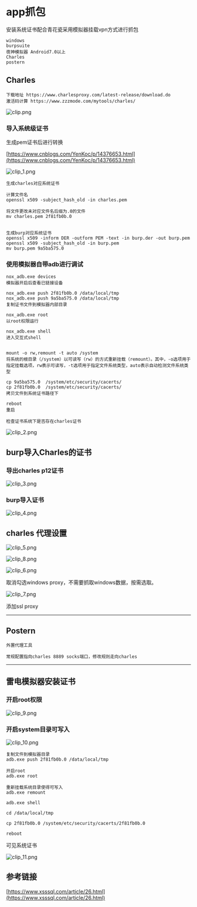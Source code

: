 # app抓包




<!--more-->
安装系统证书配合青花瓷采用模拟器挂载vpn方式进行抓包

```
windows
burpsuite
夜神模拟器 Android7.0以上
Charles
postern
```

## Charles
```
下载地址 https://www.charlesproxy.com/latest-release/download.do
激活码计算 https://www.zzzmode.com/mytools/charles/
```

![clip.png](clip.png "clip.png")

### 导入系统级证书

生成pem证书后进行转换

[https://www.cnblogs.com/YenKoc/p/14376653.html](https://www.cnblogs.com/YenKoc/p/14376653.html)

![clip_1.png](clip_1.png "clip_1.png")

```
生成charles对应系统证书

计算文件名
openssl x509 -subject_hash_old -in charles.pem

将文件更改未对应文件名后缀为.0的文件
mv charles.pem 2f81fb0b.0


生成burp对应系统证书
openssl x509 -inform DER -outform PEM -text -in burp.der -out burp.pem
openssl x509 -subject_hash_old -in burp.pem
mv burp.pem 9a5ba575.0
```

### 使用模拟器自带adb进行调试
```
nox_adb.exe devices 	
模拟器开启后查看已链接设备

nox_adb.exe push 2f81fb0b.0 /data/local/tmp
nox_adb.exe push 9a5ba575.0 /data/local/tmp
复制证书文件到模拟器内部目录

nox_adb.exe root
以root权限运行

nox_adb.exe shell
进入交互式shell


mount -o rw,remount -t auto /system
将系统的根目录（/system）以可读写（rw）的方式重新挂载（remount）。其中，-o选项用于指定挂载选项，rw表示可读写，-t选项用于指定文件系统类型，auto表示自动检测文件系统类型

cp 9a5ba575.0  /system/etc/security/cacerts/
cp 2f81fb0b.0  /system/etc/security/cacerts/
拷贝文件到系统证书路径下

reboot
重启

检查证书系统下是否存在charles证书
```

![clip_2.png](clip_2.png "clip_2.png")


## burp导入Charles的证书

### 导出charles p12证书
![clip_3.png](clip_3.png "clip_3.png")


### burp导入证书
![clip_4.png](clip_4.png "clip_4.png")




## charles 代理设置
![clip_5.png](clip_5.png "clip_5.png")

![clip_8.png](clip_8.png "clip_8.png")

![clip_6.png](clip_6.png "clip_6.png")

取消勾选windows proxy，不需要抓取windows数据，按需选取。

![clip_7.png](clip_7.png "clip_7.png")

添加ssl proxy


-----------------------------------------------------------

## Postern
```
外置代理工具

常规配置指向charles 8889 socks端口，修改规则走向charles
```



-----------------------------------------------------------

## 雷电模拟器安装证书

### 开启root权限

![clip_9.png](clip_9.png "clip_9.png")

### 开启system目录可写入

![clip_10.png](clip_10.png "clip_10.png")


```
复制文件到模拟器目录
adb.exe push 2f81fb0b.0 /data/local/tmp

开启root
adb.exe root

重新挂载系统目录使得可写入
adb.exe remount

adb.exe shell

cd /data/local/tmp

cp 2f81fb0b.0 /system/etc/security/cacerts/2f81fb0b.0

reboot
```

可见系统证书

![clip_11.png](clip_11.png "clip_11.png")


## 参考链接

[https://www.xsssql.com/article/26.html](https://www.xsssql.com/article/26.html)



